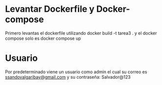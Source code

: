 # Levantar Dockerfile y Docker-compose
Primero levantas el dockerfile utilizando docker build -t tarea3 . 
y el docker compose solo es docker compose up 
# Usuario
Por predeterminado viene un usuario como admin el cual su correo es ssandovalgaribay@gmail.com y su contraseña: Salvador@123
